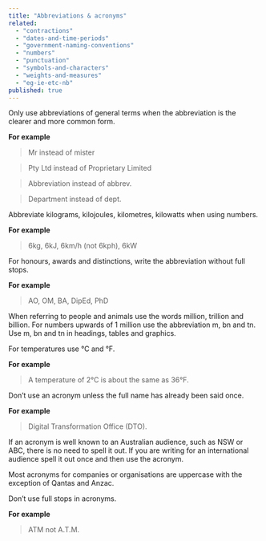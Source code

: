 ```yaml
---
title: "Abbreviations & acronyms"
related:
  - "contractions"
  - "dates-and-time-periods"
  - "government-naming-conventions"
  - "numbers"
  - "punctuation"
  - "symbols-and-characters"
  - "weights-and-measures"
  - "eg-ie-etc-nb"
published: true
---
```


Only use abbreviations of general terms when the abbreviation is the clearer and more common form. 

**For example**

> Mr instead of mister

> Pty Ltd instead of Proprietary Limited

> Abbreviation instead of abbrev.

> Department instead of dept.

Abbreviate kilograms, kilojoules, kilometres, kilowatts when using numbers.

**For example**

> 6kg, 6kJ, 6km/h (not 6kph), 6kW

For honours, awards and distinctions, write the abbreviation without full stops.

**For example**

> AO, OM, BA, DipEd, PhD

When referring to people and animals use the words million, trillion and billion. For numbers upwards of 1 million use the abbreviation m, bn and tn. Use m, bn and tn in headings, tables and graphics.

For temperatures use °C and °F.

**For example**

> A temperature of 2°C is about the same as 36°F.

Don’t use an acronym unless the full name has already been said once.

**For example**

> Digital Transformation Office (DTO). 

If an acronym is well known to an Australian audience, such as NSW or ABC, there is no need to spell it out. If you are writing for an international audience spell it out once and then use the acronym.

Most acronyms for companies or organisations are uppercase with the exception of Qantas and Anzac.

Don’t use full stops in acronyms. 

**For example**

> ATM not A.T.M.
